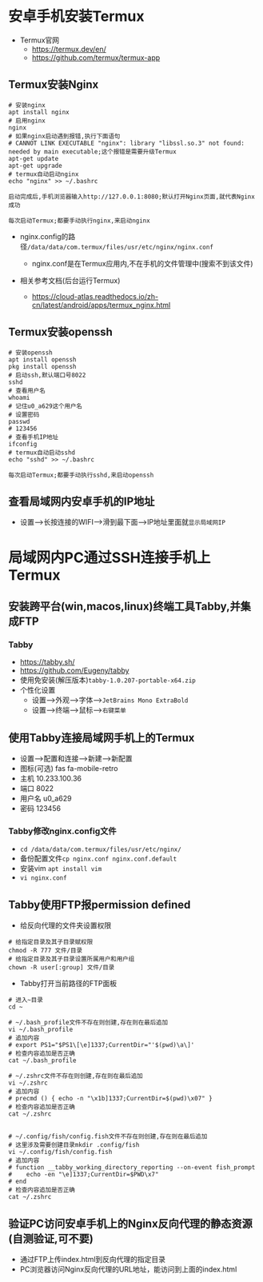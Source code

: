 # 安卓手机安装Termux

- Termux官网
  - https://termux.dev/en/
  - https://github.com/termux/termux-app

## Termux安装Nginx

```shell
# 安装nginx
apt install nginx
# 启用nginx
nginx
# 如果nginx启动遇到报错,执行下面语句
# CANNOT LINK EXECUTABLE "nginx": library "libssl.so.3" not found: needed by main executable;这个报错是需要升级Termux
apt-get update
apt-get upgrade
# termux自动启动nginx
echo "nginx" >> ~/.bashrc 
```

`启动完成后,手机浏览器输入http://127.0.0.1:8080;默认打开Nginx页面,就代表Nginx成功`

`每次启动Termux;都要手动执行nginx,来启动nginx`

- nginx.config的路径`/data/data/com.termux/files/usr/etc/nginx/nginx.conf`
  - nginx.conf是在Termux应用内,不在手机的文件管理中(搜索不到该文件)

- 相关参考文档(后台运行Termux)
  - https://cloud-atlas.readthedocs.io/zh-cn/latest/android/apps/termux_nginx.html

## Termux安装openssh

```shell
# 安装openssh
apt install openssh
pkg install openssh
# 启动ssh,默认端口号8022
sshd
# 查看用户名
whoami
# 记住u0_a629这个用户名
# 设置密码
passwd
# 123456
# 查看手机IP地址
ifconfig
# termux自动启动sshd
echo "sshd" >> ~/.bashrc 
```

`每次启动Termux;都要手动执行sshd,来启动openssh`

## 查看局域网内安卓手机的IP地址

- 设置-->长按连接的WIFI-->滑到最下面-->IP地址里面就`显示局域网IP`



# 局域网内PC通过SSH连接手机上Termux

## 安装跨平台(win,macos,linux)终端工具Tabby,并集成FTP

### Tabby

- https://tabby.sh/
- https://github.com/Eugeny/tabby
- 使用免安装(解压版本)`tabby-1.0.207-portable-x64.zip`
- 个性化设置
  - 设置-->外观-->字体-->`JetBrains Mono ExtraBold`
  - 设置-->终端-->鼠标-->`右键菜单`

## 使用Tabby连接局域网手机上的Termux

- 设置-->配置和连接-->新建-->新配置
- 图标(可选) fas fa-mobile-retro
- 主机 10.233.100.36
- 端口 8022
- 用户名 u0_a629
- 密码 123456

### Tabby修改nginx.config文件

- `cd /data/data/com.termux/files/usr/etc/nginx/`
- 备份配置文件`cp nginx.conf nginx.conf.default`
- 安装vim `apt install vim`
- `vi nginx.conf`

## Tabby使用FTP报permission defined

- 给反向代理的文件夹设置权限

```shell
# 给指定目录及其子目录赋权限
chmod -R 777 文件/目录
# 给指定目录及其子目录设置所属用户和用户组
chown -R user[:group] 文件/目录
```

- Tabby打开当前路径的FTP面板

```shell
# 进入~目录
cd ~

# ~/.bash_profile文件不存在则创建,存在则在最后追加
vi ~/.bash_profile
# 追加内容
# export PS1="$PS1\[\e]1337;CurrentDir="'$(pwd)\a\]'
# 检查内容追加是否正确
cat ~/.bash_profile

# ~/.zshrc文件不存在则创建,存在则在最后追加
vi ~/.zshrc
# 追加内容
# precmd () { echo -n "\x1b]1337;CurrentDir=$(pwd)\x07" }
# 检查内容追加是否正确
cat ~/.zshrc


# ~/.config/fish/config.fish文件不存在则创建,存在则在最后追加
# 这里涉及需要创建目录mkdir .config/fish
vi ~/.config/fish/config.fish
# 追加内容
# function __tabby_working_directory_reporting --on-event fish_prompt
#    echo -en "\e]1337;CurrentDir=$PWD\x7"
# end
# 检查内容追加是否正确
cat ~/.zshrc
```

## 验证PC访问安卓手机上的Nginx反向代理的静态资源(自测验证,可不要)

- 通过FTP上传index.html到反向代理的指定目录
- PC浏览器访问Nginx反向代理的URL地址，能访问到上面的index.html




